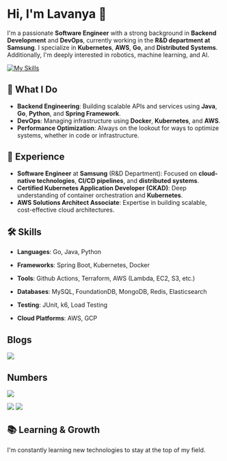 # Hi, I'm Lavanya 👋

I'm a passionate **Software Engineer** with a strong background in **Backend Development** and **DevOps**, currently working in the **R&D department at Samsung**. I specialize in **Kubernetes**, **AWS**, **Go**, and **Distributed Systems**. Additionally, I'm deeply interested in robotics, machine learning, and AI.

[![My Skills](https://skillicons.dev/icons?i=go,js,html,css,java,kubernetes,linux,aws,docker,spring,redis,kafka,react,grafana,elasticsearch)](https://skillicons.dev)

## 🚀 What I Do

- **Backend Engineering**: Building scalable APIs and services using **Java**, **Go**, **Python**, and **Spring Framework**.
- **DevOps**: Managing infrastructure using **Docker**, **Kubernetes**, and **AWS**.
- **Performance Optimization**: Always on the lookout for ways to optimize systems, whether in code or infrastructure.

## 💼 Experience

- **Software Engineer** at **Samsung** (R&D Department): Focused on **cloud-native technologies**, **CI/CD pipelines**, and **distributed systems**.
- **Certified Kubernetes Application Developer (CKAD)**: Deep understanding of container orchestration and **Kubernetes**.
- **AWS Solutions Architect Associate**: Expertise in building scalable, cost-effective cloud architectures.

## 🛠️ Skills

- **Languages**: Go, Java, Python
- **Frameworks**: Spring Boot, Kubernetes, Docker
- **Tools**: Github Actions, Terraform, AWS (Lambda, EC2, S3, etc.)
- **Databases**: MySQL, FoundationDB, MongoDB, Redis, Elasticsearch
- **Testing**: JUnit, k6, Load Testing

- **Cloud Platforms**: AWS, GCP

## Blogs

![](https://github-readme-cards.vercel.app/medium/user/lav.nya.verma?count=5)

## Numbers

![](http://github-profile-summary-cards.vercel.app/api/cards/profile-details?username=sirius1b&theme=default)

![](http://github-profile-summary-cards.vercel.app/api/cards/stats?username=sirius1b&theme=default) ![](http://github-profile-summary-cards.vercel.app/api/cards/repos-per-language?username=sirius1b&theme=default)

## 📚 Learning & Growth

I'm constantly learning new technologies to stay at the top of my field.
